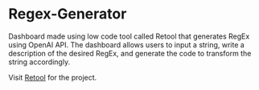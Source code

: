 # Regex-Generator
Dashboard made using low code tool called Retool that generates RegEx using OpenAI API. The dashboard allows users to input a string, write a description of the desired RegEx, and generate the code to transform the string accordingly.

Visit [Retool](https://elonmusketeer.retool.com/apps/627fd090-d18d-11ed-886d-3315af264890/RegEx%20Generator) for the project.
